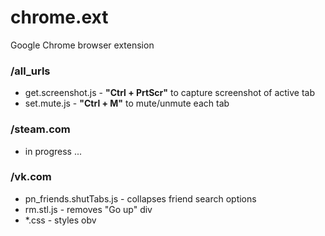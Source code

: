 # chrome.ext
Google Chrome browser extension

### /all_urls
- get.screenshot.js - **"Ctrl + PrtScr"** to capture screenshot of active tab
- set.mute.js - **"Ctrl + M"** to mute/unmute each tab

### /steam.com
- in progress ...

### /vk.com
- pn_friends.shutTabs.js - collapses friend search options
- rm.stl.js - removes "Go up" div
- *.css - styles obv